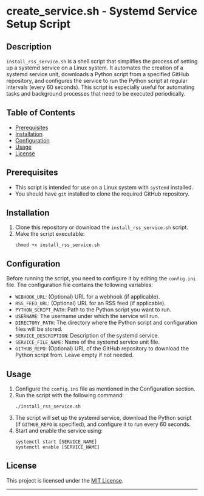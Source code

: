 # create_service.sh - Systemd Service Setup Script

## Description
`install_rss_service.sh` is a shell script that simplifies the process of setting up a systemd service on a Linux system. It automates the creation of a systemd service unit, downloads a Python script from a specified GitHub repository, and configures the service to run the Python script at regular intervals (every 60 seconds). This script is especially useful for automating tasks and background processes that need to be executed periodically.

## Table of Contents
- [Prerequisites](#prerequisites)
- [Installation](#installation)
- [Configuration](#configuration)
- [Usage](#usage)
- [License](#license)

## Prerequisites
- This script is intended for use on a Linux system with `systemd` installed.
- You should have `git` installed to clone the required GitHub repository.

## Installation
1. Clone this repository or download the `install_rss_service.sh` script.
2. Make the script executable:
   ```shell
   chmod +x install_rss_service.sh
   ```

## Configuration
Before running the script, you need to configure it by editing the `config.ini` file. The configuration file contains the following variables:

- `WEBHOOK_URL`: (Optional) URL for a webhook (if applicable).
- `RSS_FEED_URL`: (Optional) URL for an RSS feed (if applicable).
- `PYTHON_SCRIPT_PATH`: Path to the Python script you want to run.
- `USERNAME`: The username under which the service will run.
- `DIRECTORY_PATH`: The directory where the Python script and configuration files will be stored.
- `SERVICE_DESCRIPTION`: Description of the systemd service.
- `SERVICE_FILE_NAME`: Name of the systemd service unit file.
- `GITHUB_REPO`: (Optional) URL of the GitHub repository to download the Python script from. Leave empty if not needed.

## Usage
1. Configure the `config.ini` file as mentioned in the Configuration section.
2. Run the script with the following command:
   ```shell
   ./install_rss_service.sh
   ```
3. The script will set up the systemd service, download the Python script (if `GITHUB_REPO` is specified), and configure it to run every 60 seconds.
4. Start and enable the service using:
   ```shell
   systemctl start [SERVICE_NAME]
   systemctl enable [SERVICE_NAME]
   ```

## License
This project is licensed under the [MIT License](LICENSE).

---


